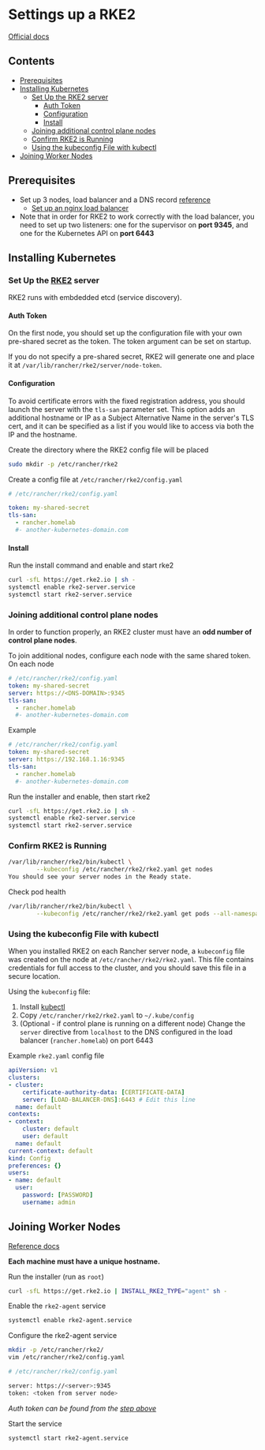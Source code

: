 # Settings up a RKE2 <!-- omit from toc -->

[Official docs](https://ranchermanager.docs.rancher.com/how-to-guides/new-user-guides/kubernetes-cluster-setup/rke2-for-rancher)

## Contents <!-- omit from toc -->

- [Prerequisites](#prerequisites)
- [Installing Kubernetes](#installing-kubernetes)
  - [Set Up the RKE2 server](#set-up-the-rke2-server)
    - [Auth Token](#auth-token)
    - [Configuration](#configuration)
    - [Install](#install)
  - [Joining additional control plane nodes](#joining-additional-control-plane-nodes)
  - [Confirm RKE2 is Running](#confirm-rke2-is-running)
  - [Using the kubeconfig File with kubectl](#using-the-kubeconfig-file-with-kubectl)
- [Joining Worker Nodes](#joining-worker-nodes)

## Prerequisites

- Set up 3 nodes, load balancer and a DNS record [reference](https://ranchermanager.docs.rancher.com/how-to-guides/new-user-guides/infrastructure-setup/ha-rke2-kubernetes-cluster)
  - [Set up an nginx load balancer](../../../nginx/load_balancer.md)
- Note that in order for RKE2 to work correctly with the load balancer, you need to set up two listeners: one for the supervisor on **port 9345**, and one for the Kubernetes API on **port 6443**

## Installing Kubernetes

### Set Up the [RKE2](https://docs.rke2.io/) server

RKE2 runs with embdedded etcd (service discovery).

#### Auth Token

On the first node, you should set up the configuration file with your own pre-shared secret as the token. The token argument can be set on startup.

If you do not specify a pre-shared secret, RKE2 will generate one and place it at `/var/lib/rancher/rke2/server/node-token`.

#### Configuration

To avoid certificate errors with the fixed registration address, you should launch the server with the `tls-san` parameter set. This option adds an additional hostname or IP as a Subject Alternative Name in the server's TLS cert, and it can be specified as a list if you would like to access via both the IP and the hostname.

Create the directory where the RKE2 config file will be placed

```bash
sudo mkdir -p /etc/rancher/rke2
```

Create a config file at `/etc/rancher/rke2/config.yaml`

```yaml
# /etc/rancher/rke2/config.yaml

token: my-shared-secret
tls-san:
  - rancher.homelab
  #- another-kubernetes-domain.com
```

#### Install

Run the install command and enable and start rke2

```bash
curl -sfL https://get.rke2.io | sh -
systemctl enable rke2-server.service
systemctl start rke2-server.service
```

### Joining additional control plane nodes

In order to function properly, an RKE2 cluster must have an **odd number of control plane nodes**.

To join additional nodes, configure each node with the same shared token. On each node

```yaml
# /etc/rancher/rke2/config.yaml
token: my-shared-secret
server: https://<DNS-DOMAIN>:9345
tls-san:
  - rancher.homelab
  #- another-kubernetes-domain.com
```

Example

```yaml
# /etc/rancher/rke2/config.yaml
token: my-shared-secret
server: https://192.168.1.16:9345
tls-san:
  - rancher.homelab
  #- another-kubernetes-domain.com
```

Run the installer and enable, then start rke2

```bash
curl -sfL https://get.rke2.io | sh -
systemctl enable rke2-server.service
systemctl start rke2-server.service
```

### Confirm RKE2 is Running

```bash
/var/lib/rancher/rke2/bin/kubectl \
        --kubeconfig /etc/rancher/rke2/rke2.yaml get nodes
You should see your server nodes in the Ready state.
```

Check pod health

```bash
/var/lib/rancher/rke2/bin/kubectl \
        --kubeconfig /etc/rancher/rke2/rke2.yaml get pods --all-namespaces
```

### Using the kubeconfig File with kubectl

When you installed RKE2 on each Rancher server node, a `kubeconfig` file was created on the node at `/etc/rancher/rke2/rke2.yaml`. This file contains credentials for full access to the cluster, and you should save this file in a secure location.

Using the `kubeconfig` file:

1. Install [kubectl](https://kubernetes.io/docs/tasks/tools/#install-kubectl)
2. Copy `/etc/rancher/rke2/rke2.yaml` to `~/.kube/config`
3. (Optional - if control plane is running on a different node) Change the `server` directive from `localhost` to the DNS configured in the load balancer (`rancher.homelab`) on port 6443

Example `rke2.yaml` config file

```yaml
apiVersion: v1
clusters:
- cluster:
    certificate-authority-data: [CERTIFICATE-DATA]
    server: [LOAD-BALANCER-DNS]:6443 # Edit this line
  name: default
contexts:
- context:
    cluster: default
    user: default
  name: default
current-context: default
kind: Config
preferences: {}
users:
- name: default
  user:
    password: [PASSWORD]
    username: admin
```

## Joining Worker Nodes

[Reference docs](https://docs.rke2.io/install/quickstart#linux-agent-worker-node-installation)

**Each machine must have a unique hostname.**

Run the installer (run as `root`)

```bash
curl -sfL https://get.rke2.io | INSTALL_RKE2_TYPE="agent" sh -
```

Enable the `rke2-agent` service

```bash
systemctl enable rke2-agent.service
```

Configure the rke2-agent service

```bash
mkdir -p /etc/rancher/rke2/
vim /etc/rancher/rke2/config.yaml
```

```bash
# /etc/rancher/rke2/config.yaml

server: https://<server>:9345
token: <token from server node>
```

_Auth token can be found from the [step above](#auth-token)_

Start the service

```bash
systemctl start rke2-agent.service
```
